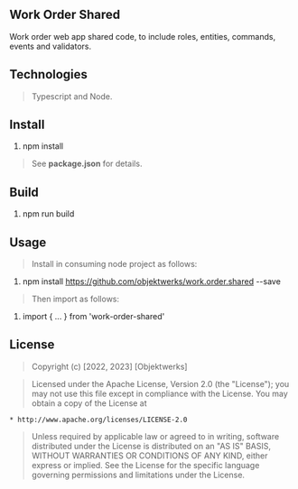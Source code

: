 Work Order Shared
-----------------
Work order web app shared code, to include roles, entities, commands, events and validators.

Technologies
------------
>Typescript and Node.

Install
-------
1. npm install
>See **package.json** for details.

Build
-----
1. npm run build

Usage
-----
>Install in consuming node project as follows:
1. npm install https://github.com/objektwerks/work.order.shared --save
>Then import as follows:
1. import { ... } from 'work-order-shared'

License
-------
>Copyright (c) [2022, 2023] [Objektwerks]

>Licensed under the Apache License, Version 2.0 (the "License");
you may not use this file except in compliance with the License.
You may obtain a copy of the License at

    * http://www.apache.org/licenses/LICENSE-2.0

>Unless required by applicable law or agreed to in writing, software
distributed under the License is distributed on an "AS IS" BASIS,
WITHOUT WARRANTIES OR CONDITIONS OF ANY KIND, either express or implied.
See the License for the specific language governing permissions and
limitations under the License.
